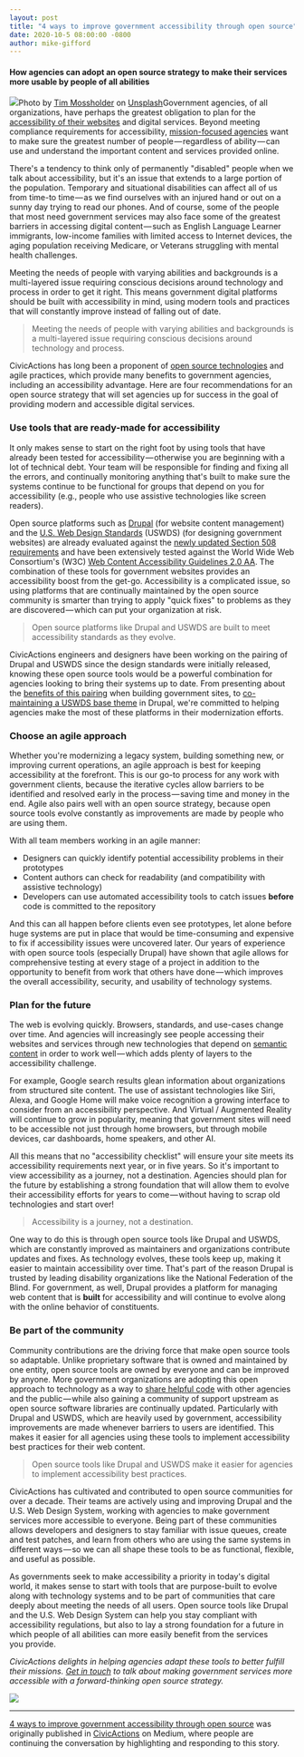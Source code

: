 ```yaml
---
layout: post
title: "4 ways to improve government accessibility through open source"
date: 2020-10-5 08:00:00 -0800
author: mike-gifford
---
```

#### **How agencies can adopt an open source strategy to make their services more usable by people of all abilities**

![](https://cdn-images-1.medium.com/max/1024/1*JIFhLNh1crkJXZJtZbCfnQ.jpeg)Photo by [Tim Mossholder](https://unsplash.com/@timmossholder?utm_source=unsplash&utm_medium=referral&utm_content=creditCopyText) on [Unsplash](https://unsplash.com/s/photos/open-hand?utm_source=unsplash&utm_medium=referral&utm_content=creditCopyText)Government agencies, of all organizations, have perhaps the greatest obligation to plan for the [accessibility of their websites](https://www.usability.gov/what-and-why/accessibility.html) and digital services. Beyond meeting compliance requirements for accessibility, [mission-focused agencies](https://www.openaccessgovernment.org/digital-accessibility-transforming-government/94962/) want to make sure the greatest number of people — regardless of ability — can use and understand the important content and services provided online.

There's a tendency to think only of permanently "disabled" people when we talk about accessibility, but it's an issue that extends to a large portion of the population. Temporary and situational disabilities can affect all of us from time-to time — as we find ourselves with an injured hand or out on a sunny day trying to read our phones. And of course, some of the people that most need government services may also face some of the greatest barriers in accessing digital content — such as English Language Learner immigrants, low-income families with limited access to Internet devices, the aging population receiving Medicare, or Veterans struggling with mental health challenges.

Meeting the needs of people with varying abilities and backgrounds is a multi-layered issue requiring conscious decisions around technology and process in order to get it right. This means government digital platforms should be built with accessibility in mind, using modern tools and practices that will constantly improve instead of falling out of date.


> Meeting the needs of people with varying abilities and backgrounds is a multi-layered issue requiring conscious decisions around technology and process.

CivicActions has long been a proponent of [open source technologies](https://www.youtube.com/watch?v=a8fHgx9mE5U) and agile practices, which provide many benefits to government agencies, including an accessibility advantage. Here are four recommendations for an open source strategy that will set agencies up for success in the goal of providing modern and accessible digital services.

### Use tools that are ready-made for accessibility

It only makes sense to start on the right foot by using tools that have already been tested for accessibility — otherwise you are beginning with a lot of technical debt. Your team will be responsible for finding and fixing all the errors, and continually monitoring anything that's built to make sure the systems continue to be functional for groups that depend on you for accessibility (e.g., people who use assistive technologies like screen readers).

Open source platforms such as [Drupal](https://www.drupal.org/) (for website content management) and the [U.S. Web Design Standards](https://designsystem.digital.gov/) (USWDS) (for designing government websites) are already evaluated against the [newly updated Section 508 requirements](https://www.section508.gov/blog/accessibility-news-the-section-508-Update) and have been extensively tested against the World Wide Web Consortium's (W3C) [Web Content Accessibility Guidelines 2.0 AA](https://www.w3.org/WAI/standards-guidelines/wcag/). The combination of these tools for government websites provides an accessibility boost from the get-go. Accessibility is a complicated issue, so using platforms that are continually maintained by the open source community is smarter than trying to apply "quick fixes" to problems as they are discovered — which can put your organization at risk.


> Open source platforms like Drupal and USWDS are built to meet accessibility standards as they evolve.

CivicActions engineers and designers have been working on the pairing of Drupal and USWDS since the design standards were initially released, knowing these open source tools would be a powerful combination for agencies looking to bring their systems up to date. From presenting about the [benefits of this pairing](https://medium.com/civicactions/pairing-drupal-uswds-v2-to-build-better-government-websites-e2f44654fb2b) when building government sites, to [co-maintaining a USWDS base theme](https://www.drupal.org/project/uswds) in Drupal, we're committed to helping agencies make the most of these platforms in their modernization efforts.

### Choose an agile approach

Whether you're modernizing a legacy system, building something new, or improving current operations, an agile approach is best for keeping accessibility at the forefront. This is our go-to process for any work with government clients, because the iterative cycles allow barriers to be identified and resolved early in the process — saving time and money in the end. Agile also pairs well with an open source strategy, because open source tools evolve constantly as improvements are made by people who are using them.

With all team members working in an agile manner:

* Designers can quickly identify potential accessibility problems in their prototypes
* Content authors can check for readability (and compatibility with assistive technology)
* Developers can use automated accessibility tools to catch issues **before** code is committed to the repository

And this can all happen before clients even see prototypes, let alone before huge systems are put in place that would be time-consuming and expensive to fix if accessibility issues were uncovered later. Our years of experience with open source tools (especially Drupal) have shown that agile allows for comprehensive testing at every stage of a project in addition to the opportunity to benefit from work that others have done — which improves the overall accessibility, security, and usability of technology systems.

### Plan for the future

The web is evolving quickly. Browsers, standards, and use-cases change over time. And agencies will increasingly see people accessing their websites and services through new technologies that depend on [semantic content](https://gathercontent.com/blog/whats-deal-structured-content) in order to work well — which adds plenty of layers to the accessibility challenge.

For example, Google search results glean information about organizations from structured site content. The use of assistant technologies like Siri, Alexa, and Google Home will make voice recognition a growing interface to consider from an accessibility perspective. And Virtual / Augmented Reality will continue to grow in popularity, meaning that government sites will need to be accessible not just through home browsers, but through mobile devices, car dashboards, home speakers, and other AI.

All this means that no "accessibility checklist" will ensure your site meets its accessibility requirements next year, or in five years. So it's important to view accessibility as a journey, not a destination. Agencies should plan for the future by establishing a strong foundation that will allow them to evolve their accessibility efforts for years to come — without having to scrap old technologies and start over!


> Accessibility is a journey, not a destination.

One way to do this is through open source tools like Drupal and USWDS, which are constantly improved as maintainers and organizations contribute updates and fixes. As technology evolves, these tools keep up, making it easier to maintain accessibility over time. That's part of the reason Drupal is trusted by leading disability organizations like the National Federation of the Blind. For government, as well, Drupal provides a platform for managing web content that is **built** for accessibility and will continue to evolve along with the online behavior of constituents.

### Be part of the community

Community contributions are the driving force that make open source tools so adaptable. Unlike proprietary software that is owned and maintained by one entity, open source tools are owned by everyone and can be improved by anyone. More government organizations are adopting this open approach to technology as a way to [share helpful code](https://www.cio.gov/2016/08/11/peoples-code.html) with other agencies and the public — while also gaining a community of support upstream as open source software libraries are continually updated. Particularly with Drupal and USWDS, which are heavily used by government, accessibility improvements are made whenever barriers to users are identified. This makes it easier for all agencies using these tools to implement accessibility best practices for their web content.


> Open source tools like Drupal and USWDS make it easier for agencies to implement accessibility best practices.

CivicActions has cultivated and contributed to open source communities for over a decade. Their teams are actively using and improving Drupal and the U.S. Web Design System, working with agencies to make government services more accessible to everyone. Being part of these communities allows developers and designers to stay familiar with issue queues, create and test patches, and learn from others who are using the same systems in different ways — so we can all shape these tools to be as functional, flexible, and useful as possible.

As governments seek to make accessibility a priority in today's digital world, it makes sense to start with tools that are purpose-built to evolve along with technology systems and to be part of communities that care deeply about meeting the needs of all users. Open source tools like Drupal and the U.S. Web Design System can help you stay compliant with accessibility regulations, but also to lay a strong foundation for a future in which people of all abilities can more easily benefit from the services you provide.

*CivicActions delights in helping agencies adapt these tools to better fulfill their missions.* [*Get in touch*](https://civicactions.com/contact) *to talk about making government services more accessible with a forward-thinking open source strategy.*

![](https://medium.com/_/stat?event=post.clientViewed&referrerSource=full_rss&postId=8e20fabc7281)

---

[4 ways to improve government accessibility through open source](https://medium.com/civicactions/4-ways-to-improve-government-accessibility-through-open-source-8e20fabc7281) was originally published in [CivicActions](https://medium.com/civicactions) on Medium, where people are continuing the conversation by highlighting and responding to this story.

